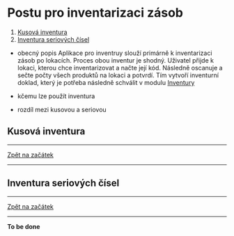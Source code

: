 <h1 id="main"> Postu pro inventarizaci zásob </h1>

1. [Kusová inventura](#inventura)
1. [Inventura seriových čísel](#inventuraSN)

- obecný popis
Aplikace pro inventruy slouží primárně k inventarizaci zásob po lokacích. Proces obou inventur je shodný. Uživatel přijde k lokaci, kterou chce inventarizovat a načte její kód. Následně oscanuje a sečte počty všech produktů na lokaci a potvrdí. Tím vytvoří inventurní doklad, který je potřeba následně schválit v modulu [Inventury](.../inventury.md) 

- kčemu lze použít inventura
- rozdíl mezi kusovou a seriovou

<h2 id="inventura">Kusová inventura</h2>


---
[Zpět na začátek](#main)

---

<h2 id="inventuraSN">Inventura seriových čísel</h2>


---
[Zpět na začátek](#main)

---


**To be done**